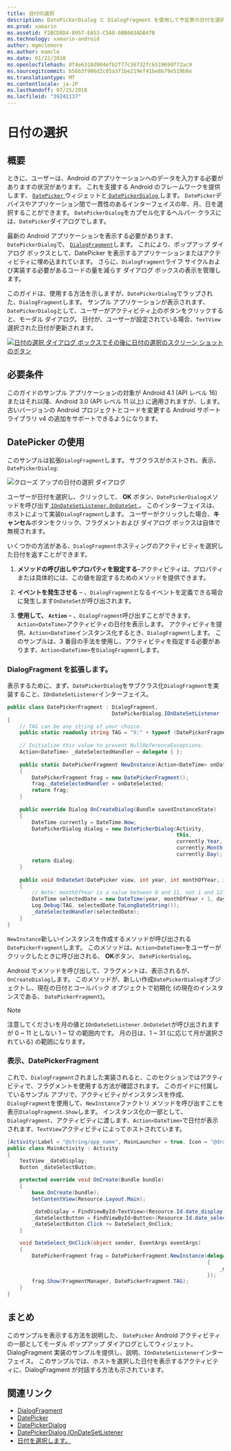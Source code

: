 ```yaml
---
title: 日付の選択
description: DatePickerDialog と DialogFragment を使用して予定表の日付を選択します。
ms.prod: xamarin
ms.assetid: F2BCD8D4-8957-EA53-C5A8-6BB603ADB47B
ms.technology: xamarin-android
author: mgmclemore
ms.author: mamcle
ms.date: 01/22/2018
ms.openlocfilehash: 8f4e6318d904efb2f77c36732fc6519699f72ac9
ms.sourcegitcommit: b56b3f906d2c05a3f1be219ef41be8b79e519b8e
ms.translationtype: MT
ms.contentlocale: ja-JP
ms.lasthandoff: 07/25/2018
ms.locfileid: "39241137"
---
```

# <a name="date-picker"></a>日付の選択

## <a name="overview"></a>概要

ときに、ユーザーは、Android のアプリケーションへのデータを入力する必要がありますの状況があります。 これを支援する Android のフレームワークを提供します、 [ `DatePicker` ](https://developer.xamarin.com/api/type/Android.Widget.DatePicker/)ウィジェットと[ `DatePickerDialog` ](https://developer.xamarin.com/api/type/Android.App.DatePickerDialog/)します。 `DatePicker`デバイスやアプリケーション間で一貫性のあるインターフェイスの年、月、日を選択することができます。 `DatePickerDialog`をカプセル化するヘルパー クラスには、`DatePicker`ダイアログでします。

最新の Android アプリケーションを表示する必要があります、`DatePickerDialog`で、 [ `DialogFragment`](https://developer.xamarin.com/api/type/Android.App.DialogFragment/)します。 これにより、ポップアップ ダイアログ ボックスとして、DatePicker を表示するアプリケーションまたはアクティビティに埋め込まれています。 さらに、`DialogFragment`ライフ サイクルおよび実装する必要があるコードの量を減らす ダイアログ ボックスの表示を管理します。

このガイドは、使用する方法を示しますが、`DatePickerDialog`でラップされた、`DialogFragment`します。 サンプル アプリケーションが表示されます、`DatePickerDialog`として、ユーザーがアクティビティ上のボタンをクリックすると、モーダル ダイアログ。 日付が、ユーザーが設定されている場合、`TextView`選択された日付が更新されます。

[![日付の選択 ダイアログ ボックスでその後に日付の選択のスクリーン ショットのボタン](date-picker-images/image-01-sml.png)](date-picker-images/image-01.png#lightbox)

## <a name="requirements"></a>必要条件

このガイドのサンプル アプリケーションの対象が Android 4.1 (API レベル
16) またはそれ以降、Android 3.0 (API レベル 11 以上) に適用されますが、します。 古いバージョンの Android プロジェクトとコードを変更する Android サポート ライブラリ v4 の追加をサポートできるようになります。

## <a name="using-the-datepicker"></a>DatePicker の使用

このサンプルは拡張`DialogFragment`します。 サブクラスがホストされ、表示、 `DatePickerDialog`:

![クローズ アップの日付の選択 ダイアログ](date-picker-images/image-02.png)

ユーザーが日付を選択し、クリックして、 **OK**  ボタン、`DatePickerDialog`メソッドを呼び出す[ `IOnDateSetListener.OnDateSet` ](https://developer.xamarin.com/api/member/Android.App.DatePickerDialog+IOnDateSetListener.OnDateSet/p/Android.Widget.DatePicker/System.Int32/System.Int32/System.Int32/)。
このインターフェイスは、ホストによって実装`DialogFragment`します。 ユーザーがクリックした場合、**キャンセル**ボタンをクリック、フラグメントおよび ダイアログ ボックスは自体で無視されます。

いくつかの方法がある、`DialogFragment`ホスティングのアクティビティを選択した日付を返すことができます。

1. **メソッドの呼び出しやプロパティを設定する**&ndash;アクティビティは、プロパティまたは具体的には、この値を設定するためのメソッドを提供できます。

2. **イベントを発生させる** &ndash; 、`DialogFragment`となるイベントを定義できる場合に発生します`OnDateSet`が呼び出されます。

3. **使用して、 `Action`**  &ndash; 、`DialogFragment`呼び出すことができます、`Action<DateTime>`アクティビティの日付を表示します。 アクティビティを提供、`Action<DateTime`インスタンス化するとき、`DialogFragment`します。 このサンプルは、3 番目の手法を使用し、アクティビティを指定する必要があります、`Action<DateTime>`を`DialogFragment`します。



### <a name="extending-dialogfragment"></a>DialogFragment を拡張します。

表示するために、まず、`DatePickerDialog`をサブクラス化`DialogFragment`を実装すること、`IOnDateSetListener`インターフェイス。

```csharp
public class DatePickerFragment : DialogFragment, 
                                  DatePickerDialog.IOnDateSetListener
{
    // TAG can be any string of your choice.
    public static readonly string TAG = "X:" + typeof (DatePickerFragment).Name.ToUpper();
    
    // Initialize this value to prevent NullReferenceExceptions.
    Action<DateTime> _dateSelectedHandler = delegate { };
    
    public static DatePickerFragment NewInstance(Action<DateTime> onDateSelected)
    {
        DatePickerFragment frag = new DatePickerFragment();
        frag._dateSelectedHandler = onDateSelected;
        return frag;
    }
    
    public override Dialog OnCreateDialog(Bundle savedInstanceState)
    {
        DateTime currently = DateTime.Now;
        DatePickerDialog dialog = new DatePickerDialog(Activity, 
                                                       this, 
                                                       currently.Year, 
                                                       currently.Month - 1,
                                                       currently.Day);
        return dialog;
    }
    
    public void OnDateSet(DatePicker view, int year, int monthOfYear, int dayOfMonth)
    {
        // Note: monthOfYear is a value between 0 and 11, not 1 and 12!
        DateTime selectedDate = new DateTime(year, monthOfYear + 1, dayOfMonth);
        Log.Debug(TAG, selectedDate.ToLongDateString());
        _dateSelectedHandler(selectedDate);
    }
}
```

`NewInstance`新しいインスタンスを作成するメソッドが呼び出される`DatePickerFragment`します。 このメソッドは、`Action<DateTime>`をユーザーがクリックしたときに呼び出される、 **OK**ボタン、 `DatePickerDialog`。

Android でメソッドを呼び出して、フラグメントは、表示されるが、`OnCreateDialog`します。 このメソッドが、新しい作成`DatePickerDialog`オブジェクトし、現在の日付とコールバック オブジェクトで初期化 (の現在のインスタンスである、 `DatePickerFragment`)。


> [!NOTE]
> 注意してくださいを月の値と`IOnDateSetListener.OnDateSet`が呼び出されますが 0 ~ 11 としない 1 ~ 12 の範囲内です。 月の日は、1 ~ 31 (に応じて月が選択されている) の範囲になります。



### <a name="showing-the-datepickerfragment"></a>表示、DatePickerFragment

これで、`DialogFragment`されました実装されると、このセクションではアクティビティで、フラグメントを使用する方法が確認されます。 このガイドに付属しているサンプル アプリで、アクティビティがインスタンスを作成、`DialogFragment`を使用して、`NewInstance`ファクトリ メソッドを呼び出すことを表示`DialogFragment.Show`します。 インスタンス化の一部として、 `DialogFragment`、アクティビティに渡します、`Action<DateTime>`で日付が表示されます、`TextView`アクティビティによってホストされています。

```csharp
[Activity(Label = "@string/app_name", MainLauncher = true, Icon = "@drawable/icon")]
public class MainActivity : Activity
{
    TextView _dateDisplay;
    Button _dateSelectButton;

    protected override void OnCreate(Bundle bundle)
    {
        base.OnCreate(bundle);
        SetContentView(Resource.Layout.Main);

        _dateDisplay = FindViewById<TextView>(Resource.Id.date_display);
        _dateSelectButton = FindViewById<Button>(Resource.Id.date_select_button);
        _dateSelectButton.Click += DateSelect_OnClick;
    }

    void DateSelect_OnClick(object sender, EventArgs eventArgs)
    {
        DatePickerFragment frag = DatePickerFragment.NewInstance(delegate(DateTime time)
                                                                 {
                                                                     _dateDisplay.Text = time.ToLongDateString();
                                                                 });
        frag.Show(FragmentManager, DatePickerFragment.TAG);
    }
}
```


## <a name="summary"></a>まとめ

このサンプルを表示する方法を説明した、 `DatePicker` Android アクティビティの一部としてモーダル ポップアップ ダイアログとしてウィジェット。 DialogFragment 実装のサンプルを提供し、説明、`IOnDateSetListener`インターフェイス。 このサンプルでは、ホストを選択した日付を表示するアクティビティに、DialogFragment が対話する方法も示されています。


## <a name="related-links"></a>関連リンク

- [DialogFragment](https://developer.xamarin.com/api/type/Android.App.DialogFragment/)
- [DatePicker](https://developer.xamarin.com/api/type/Android.Widget.DatePicker/)
- [DatePickerDialog](https://developer.xamarin.com/api/type/Android.App.DatePickerDialog/)
- [DatePickerDialog.IOnDateSetListener](https://developer.xamarin.com/api/type/Android.App.DatePickerDialog+IOnDateSetListener/)
- [日付を選択します。](https://github.com/xamarin/recipes/tree/master/Recipes/android/controls/datepicker/select_a_date)

